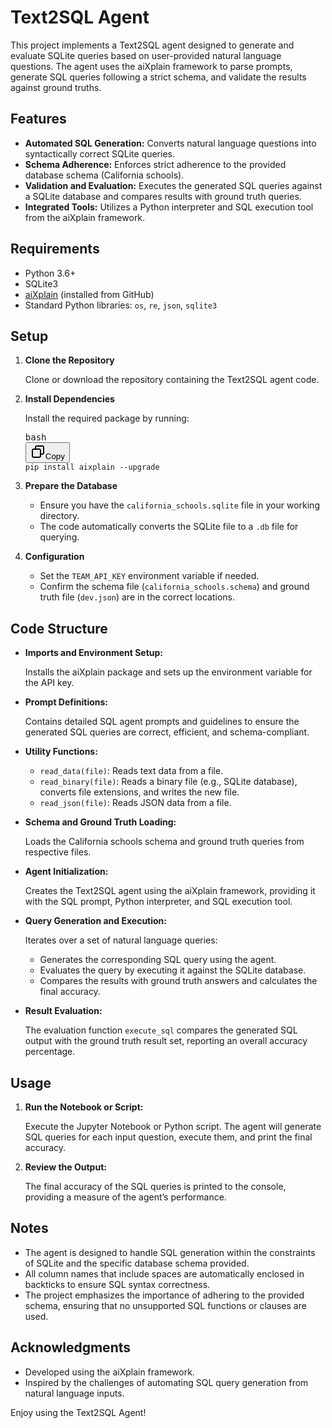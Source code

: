 # Text2SQL Agent

This project implements a Text2SQL agent designed to generate and evaluate SQLite queries based on user-provided natural language questions. The agent uses the aiXplain framework to parse prompts, generate SQL queries following a strict schema, and validate the results against ground truths.

## Features

* **Automated SQL Generation:** Converts natural language questions into syntactically correct SQLite queries.
* **Schema Adherence:** Enforces strict adherence to the provided database schema (California schools).
* **Validation and Evaluation:** Executes the generated SQL queries against a SQLite database and compares results with ground truth queries.
* **Integrated Tools:** Utilizes a Python interpreter and SQL execution tool from the aiXplain framework.

## Requirements

* Python 3.6+
* SQLite3
* [aiXplain](https://github.com/aixplain/aiXplain) (installed from GitHub)
* Standard Python libraries: `os`, `re`, `json`, `sqlite3`

## Setup

1. **Clone the Repository**

   Clone or download the repository containing the Text2SQL agent code.
2. **Install Dependencies**

   Install the required package by running:

   <pre class="!overflow-visible" data-start="1155" data-end="1241"><div class="contain-inline-size rounded-md border-[0.5px] border-token-border-medium relative bg-token-sidebar-surface-primary"><div class="flex items-center text-token-text-secondary px-4 py-2 text-xs font-sans justify-between h-9 bg-token-sidebar-surface-primary dark:bg-token-main-surface-secondary select-none rounded-t-[5px]">bash</div><div class="sticky top-9"><div class="absolute bottom-0 right-0 flex h-9 items-center pr-2"><div class="flex items-center rounded bg-token-sidebar-surface-primary px-2 font-sans text-xs text-token-text-secondary dark:bg-token-main-surface-secondary"><span class="" data-state="closed"><button class="flex gap-1 items-center select-none px-4 py-1" aria-label="Copy"><svg width="24" height="24" viewBox="0 0 24 24" fill="none" xmlns="http://www.w3.org/2000/svg" class="icon-xs"><path fill-rule="evenodd" clip-rule="evenodd" d="M7 5C7 3.34315 8.34315 2 10 2H19C20.6569 2 22 3.34315 22 5V14C22 15.6569 20.6569 17 19 17H17V19C17 20.6569 15.6569 22 14 22H5C3.34315 22 2 20.6569 2 19V10C2 8.34315 3.34315 7 5 7H7V5ZM9 7H14C15.6569 7 17 8.34315 17 10V15H19C19.5523 15 20 14.5523 20 14V5C20 4.44772 19.5523 4 19 4H10C9.44772 4 9 4.44772 9 5V7ZM5 9C4.44772 9 4 9.44772 4 10V19C4 19.5523 4.44772 20 5 20H14C14.5523 20 15 19.5523 15 19V10C15 9.44772 14.5523 9 14 9H5Z" fill="currentColor"></path></svg>Copy</button></span></div></div></div><div class="overflow-y-auto p-4" dir="ltr"><code class="!whitespace-pre language-bash"><span><span>pip install aixplain --upgrade</span></span></code></div></div></pre>
3. **Prepare the Database**

   * Ensure you have the `california_schools.sqlite` file in your working directory.
   * The code automatically converts the SQLite file to a `.db` file for querying.
4. **Configuration**

   * Set the `TEAM_API_KEY` environment variable if needed.
   * Confirm the schema file (`california_schools.schema`) and ground truth file (`dev.json`) are in the correct locations.

## Code Structure

* **Imports and Environment Setup:**

  Installs the aiXplain package and sets up the environment variable for the API key.
* **Prompt Definitions:**

  Contains detailed SQL agent prompts and guidelines to ensure the generated SQL queries are correct, efficient, and schema-compliant.
* **Utility Functions:**

  * `read_data(file)`: Reads text data from a file.
  * `read_binary(file)`: Reads a binary file (e.g., SQLite database), converts file extensions, and writes the new file.
  * `read_json(file)`: Reads JSON data from a file.
* **Schema and Ground Truth Loading:**

  Loads the California schools schema and ground truth queries from respective files.
* **Agent Initialization:**

  Creates the Text2SQL agent using the aiXplain framework, providing it with the SQL prompt, Python interpreter, and SQL execution tool.
* **Query Generation and Execution:**

  Iterates over a set of natural language queries:

  * Generates the corresponding SQL query using the agent.
  * Evaluates the query by executing it against the SQLite database.
  * Compares the results with ground truth answers and calculates the final accuracy.
* **Result Evaluation:**

  The evaluation function `execute_sql` compares the generated SQL output with the ground truth result set, reporting an overall accuracy percentage.

## Usage

1. **Run the Notebook or Script:**

   Execute the Jupyter Notebook or Python script. The agent will generate SQL queries for each input question, execute them, and print the final accuracy.
2. **Review the Output:**

   The final accuracy of the SQL queries is printed to the console, providing a measure of the agent’s performance.

## Notes

* The agent is designed to handle SQL generation within the constraints of SQLite and the specific database schema provided.
* All column names that include spaces are automatically enclosed in backticks to ensure SQL syntax correctness.
* The project emphasizes the importance of adhering to the provided schema, ensuring that no unsupported SQL functions or clauses are used.

## Acknowledgments

* Developed using the aiXplain framework.
* Inspired by the challenges of automating SQL query generation from natural language inputs.

Enjoy using the Text2SQL Agent!
